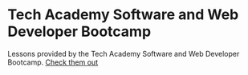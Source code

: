 # Tech Academy Software and Web Developer Bootcamp
Lessons provided by the Tech Academy Software and Web Developer Bootcamp. [Check them out](https://www.learncodinganywhere.com/)